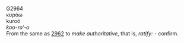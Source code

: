<body>
  <p>G2964<br>  κυρόω  <br> kuroō  <br><i>koo-ro‘-o </i><br>From the same as <a href="g2962.htm">2962</a>  to <i>make</i> <i>authoritative</i>, that is, <i>ratify:</i> - confirm.<br></p>
 </body>